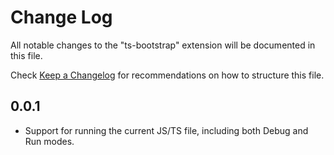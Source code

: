 # Change Log

All notable changes to the "ts-bootstrap" extension will be documented in this file.

Check [Keep a Changelog](http://keepachangelog.com/) for recommendations on how to structure this file.

## 0.0.1

- Support for running the current JS/TS file, including both Debug and Run modes.